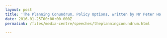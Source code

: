 ```yaml
---
layout: post
title: 'The Planning Conundrum, Policy Options, written by Mr Peter Ho, 25 Jan 2016'
date: 2016-01-25T00:00:00.000Z
permalink: /files/media-centre/speeches/theplanningconundrum.html

---
```


